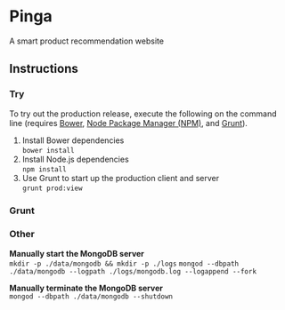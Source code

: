 # Pinga

A smart product recommendation website

## Instructions

### Try

To try out the production release, execute the following on the command line
(requires [Bower](http://bower.io/), [Node Package Manager (NPM)](https://www.npmjs.com/),
and [Grunt](http://gruntjs.com/)).

1. Install Bower dependencies  
`bower install`
2. Install Node.js dependencies  
`npm install`
3. Use Grunt to start up the production client and server  
`grunt prod:view`

### Grunt

### Other

**Manually start the MongoDB server**  
`mkdir -p ./data/mongodb && mkdir -p ./logs`
`mongod --dbpath ./data/mongodb --logpath ./logs/mongodb.log --logappend --fork`

**Manually terminate the MongoDB server**  
`mongod --dbpath ./data/mongodb --shutdown`
